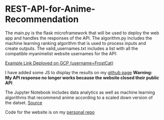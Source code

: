# REST-API-for-Anime-Recommendation

The main.py is the flask microframework that will be used to deploy the web app and handles the responses of the API.
The algorithm.py includes the machine learning ranking algorithm that is used to process inputs and create outputs.
The valid_usernames.txt includes a list with all the compatible myanimelist website usernames for the API:

[Example Link Deployed on GCP (username=FrostCat)](https://anirec.appspot.com/FrostCat)

I have added some JS to display the results on my [github page](https://kkallidromitis.github.io/projects/ainime)
**Warning: My API response no longer works because the website closed their public API**

The Jupyter Notebook includes data analytics as well as machine learning algorithms that recommend anime according to a scaled down version of the datset. [Source](https://www.kaggle.com/azathoth42/myanimelist)

Code for the website is on my [personal repo](https://github.com/KKallidromitis/KKallidromitis.github.io/tree/master/projects/ainime)
